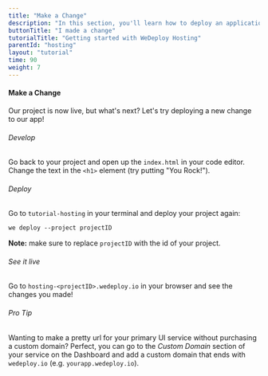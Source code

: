 ```yaml
---
title: "Make a Change"
description: "In this section, you'll learn how to deploy an application using WeDeploy Hosting."
buttonTitle: "I made a change"
tutorialTitle: "Getting started with WeDeploy Hosting"
parentId: "hosting"
layout: "tutorial"
time: 90
weight: 7
---
```


#### Make a Change

Our project is now live, but what's next? Let's try deploying a new change to our app!

###### Develop

Go back to your project and open up the `index.html` in your code editor. Change the text in the `<h1>` element (try putting "You Rock!").

###### Deploy

Go to `tutorial-hosting` in your terminal and deploy your project again:

```xml
we deploy --project projectID
```

**Note:** make sure to replace `projectID` with the id of your project.

###### See it live

Go to `hosting-<projectID>.wedeploy.io` in your browser and see the changes you made!

<aside>

###### <span class="icon-16-star"></span> Pro Tip

Wanting to make a pretty url for your primary UI service without purchasing a custom domain? Perfect, you can go to the _Custom Domain_ section of your service on the Dashboard and add a custom domain that ends with `wedeploy.io` (e.g. `yourapp.wedeploy.io`).

</aside>
